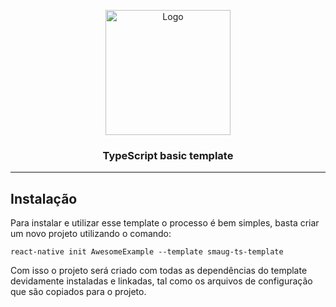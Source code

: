 <p align="center">
  <a href="https://rocketseat.com.br">
    <img src="https://i.imgur.com/EHSf2y4.png"alt="Logo" width="200">
  </a>

  **<h3 align="center">TypeScript basic template</h3>**
</p>

---

**<h2>Instalação</h2>**

Para instalar e utilizar esse template o processo é bem simples, basta criar um novo projeto utilizando o comando:

```
react-native init AwesomeExample --template smaug-ts-template
```

Com isso o projeto será criado com todas as dependências do template devidamente instaladas e linkadas, tal como os arquivos de configuração que são copiados para o projeto.
